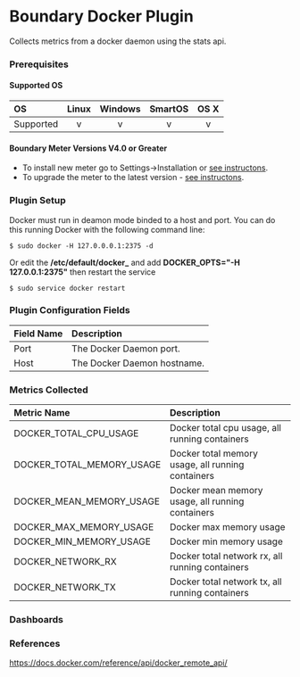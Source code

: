 # Boundary Docker Plugin

Collects metrics from a docker daemon using the stats api.

### Prerequisites

#### Supported OS

|     OS    | Linux | Windows | SmartOS | OS X |
|:----------|:-----:|:-------:|:-------:|:----:|
| Supported |   v   |    v    |    v    |  v   |

#### Boundary Meter Versions V4.0 or Greater 

- To install new meter go to Settings->Installation or [see instructons](https://help.boundary.com/hc/en-us/sections/200634331-Installation).
- To upgrade the meter to the latest version - [see instructons](https://help.boundary.com/hc/en-us/articles/201573102-Upgrading-the-Boundary-Meter).

### Plugin Setup

Docker must run in deamon mode binded to a host and port. You can do this running Docker with the following command line:

```
$ sudo docker -H 127.0.0.0.1:2375 -d
```

Or edit the **/etc/default/docker_** and add **DOCKER_OPTS="-H 127.0.0.1:2375"** then restart the service

```
$ sudo service docker restart
``` 

### Plugin Configuration Fields

|Field Name|Description                                                |
|:---------|:----------------------------------------------------------|
|Port      |The Docker Daemon port.                                        |
|Host      |The Docker Daemon hostname.                                    |

### Metrics Collected

|Metric Name          |Description                       |
|:--------------------|:---------------------------------|
| DOCKER_TOTAL_CPU_USAGE | Docker total cpu usage, all running containers
| DOCKER_TOTAL_MEMORY_USAGE | Docker total memory usage, all running containers
| DOCKER_MEAN_MEMORY_USAGE | Docker mean memory usage, all running containers
| DOCKER_MAX_MEMORY_USAGE | Docker max memory usage
| DOCKER_MIN_MEMORY_USAGE | Docker min memory usage
| DOCKER_NETWORK_RX | Docker total network rx, all running containers
| DOCKER_NETWORK_TX | Docker total network tx, all running containers

### Dashboards


### References

https://docs.docker.com/reference/api/docker_remote_api/
